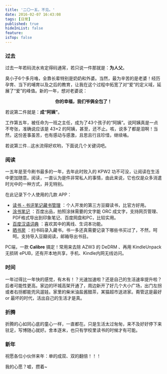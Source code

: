 ```yaml
---
title: '二〇一五，不见。'
date: 2016-02-07 16:43:08
tags: [日常]
published: true
hideInList: false
feature: 
isTop: false
---
```


### 过去

过去一年若码流水肯定得码通宵，若只说一件那就是：<strong>为人父</strong>。

臭小子6个多月咯，全靠长辈特别是奶奶和外婆。当然，最为辛苦的是老婆！经历孕育、当下的哺育以及之后的教育，让我在这个过程中拓宽了对“爱”的定义域，延展了“爱”的峰值。新的一年，想对老婆说：

<p style="text-align: center;"><strong>你的幸福，我们爷俩全包了！</strong></p>

若说第二件就是：<strong>成“阿姨”</strong>。

工作第五年，被任命为一班之主任，成为了43个孩子的“阿姨”。说阿姨真是一点不夸张，准确说应该是 43×2 的阿姨，甚至，还不止。咳，说多了都是泪啊！当然，这份差事虽苦，也有感动与感激，且思且行且珍惜，继续咯。

若说第三件…这水流得好欢哟，下面说几个关键词吧。

<!--more-->

### 阅读

一五年是至今刷书最多的一年，去年此时败入的 KPW2 功不可没，让阅读在生活中更加随意。阅读，一直认为是件非常私人的事情，由此来说，它也仅是众多消遣时光中的一种方式，并无特别。

在此记录下个人使用的几款 APP：

<ul>
    <li><a href="https://itunes.apple.com/cn/app/id695492935/" target="_blank">读书 - 书评笔记藏书管理</a> ：个人开发的第三方豆瓣读书，比官方好用。</li>
    <li><a href="http://biji.baidu.com/inotes/" target="_blank">涂书笔记</a> ：百度出品，拍照涂抹需要的文字能 ORC 成文字，支持网页管理、PDF格式导出到印象笔记、百度网盘和PC，比较实用。</li>
    <li><a href="https://itunes.apple.com/cn/app/id1065829176" target="_blank">百度汉语词典</a> ：喜欢其中的离线、生词本功能。</li>
    <li><a href="http://shaishufang.com/" target="_blank">晒书房</a> ：扫书码录入藏书，书一多还真需要记录下哪些书买过了，不然，呵呵。支持导入豆瓣阅读，邮箱导出书目。</li>
</ul>

PC端，一款 <strong>Calibre</strong> 搞定！常用来去除 AZW3 的 DeDRM 、再用 KindleUnpack 无损转 ePUB，还有开本地共享，手机、Kindle内网无线访问。

### 时间

一年过得比一年快的感觉，有木有！？光速加速啦？还是自己的生活速率提升啦？后者可能性更高。家边的环城高架开通了，周边新开了好几个大小广场，出门左拐或者右拐都能兜风遛娃。家里的柴米油盐酱醋茶，某猫超市送进家。甭管这是最好 or 最坏的时代，活出自己的生活才是真。

### 折腾

折腾的心如同心底的童心一样，一直都在。只是生活太过匆匆，来不及好好停下来驻足，写博随心就好。舍本逐末，也只有学校里读书的时候才有可能。

### 新年

祝愿各位小伙伴来年：单的成双、双的翻倍！！！

我的心愿？嘘，攒着~